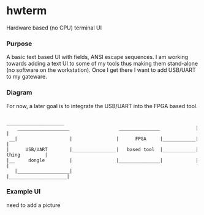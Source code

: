 # hwterm
Hardware based (no CPU) terminal UI
### Purpose
A basic text based UI with fields, ANSI escape sequences. I am working towards adding a text UI to some of my tools thus making them stand-alone (no software on the workstation). Once I get there I want to add USB/UART to my gateware.
### Diagram
For now, a later goal is to integrate the USB/UART into the FPGA based tool.
```
                                                                      _____________________
    ___________________                  _______________             |                     |
 __|                   |                |      FPGA     |____________|                     |
|      USB/UART        |________________|   based tool  |____________|       thing         |
|__     dongle         |                |_______________|            |                     |
   |___________________|                                             |_____________________|

```
### Example UI
need to add a picture
